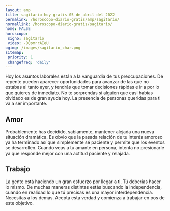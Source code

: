 ```yaml
---
layout: amp
title: sagitario hoy gratis 05 de abril del 2022 
permalink: /horoscopo-diario-gratis/amp/sagitario/
normallink: /horoscopo-diario-gratis/sagitario/
home: FALSE
horoscopo:
 signo: sagitario
 video: -DQpmrrAIeU
ogimg: /images/sagitario_char.png
sitemap:
 priority: 1
 changefreq: 'daily'
---
```



Hoy los asuntos laborales están a la vanguardia de tus preocupaciones. De repente pueden aparecer oportunidades para avanzar de las que no estabas al tanto ayer, y tendrás que tomar decisiones rápidas e ir a por lo que quieres de inmediato. No te sorprendas si alguien que casi habías olvidado es de gran ayuda hoy. La presencia de personas queridas para ti va a ser importante.

## Amor

Probablemente has decidido, sabiamente, mantener alejada una nueva situación dramática. Es obvio que la pasada relación de tu interés amoroso ya ha terminado así que simplemente sé paciente y permite que los eventos se desarrollen. Cuando veas a tu amante en persona, intenta no presionarle ya que responde mejor con una actitud paciente y relajada.

## Trabajo

La gente está haciendo un gran esfuerzo por llegar a ti. Tú deberías hacer lo mismo. De muchas maneras distintas estás buscando la independencia, cuando en realidad lo que tú precisas es una mayor interdependencia. Necesitas a los demás. Acepta esta verdad y comienza a trabajar en pos de este objetivo.